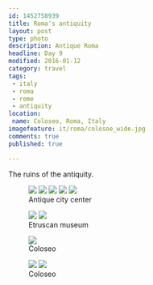 ```yaml
---
id: 1452758939
title: Roma's antiquity
layout: post
type: photo
description: Antique Roma
headline: Day 9
modified: 2016-01-12
category: travel
tags:
 - italy
 - roma
 - rome
 - antiquity
location:
 name: Coloseo, Roma, Italy
imagefeature: it/roma/colosoe_wide.jpg
comments: true
published: true

---
```


The ruins of the antiquity.

<figure class="half">
  <a href="/images/it/roma/ruins.jpg"><img src="/images/scale/it/roma/ruins.jpg"/></a>
  <a href="/images/it/roma/arc.jpg"><img src="/images/scale/it/roma/arc.jpg"/></a>
  <a href="/images/it/roma/forum.jpg"><img src="/images/scale/it/roma/forum.jpg"/></a>
  <a href="/images/it/roma/arc_2.jpg"><img src="/images/scale/it/roma/arc_2.jpg"/></a>
  <a href="/images/it/roma/pantheon.jpg"><img src="/images/scale/it/roma/pantheon.jpg"/></a>
  <figcaption>Antique city center</figcaption>
</figure>

<figure class="half">
  <a href="/images/it/roma/etrusco.jpg"><img src="/images/scale/it/roma/etrusco.jpg"/></a>
  <a href="/images/it/roma/etrusco_statue.jpg"><img src="/images/scale/it/roma/etrusco_statue.jpg"/></a>
  <figcaption>Etruscan museum</figcaption>
</figure>

<figure class="">
  <a href="/images/it/roma/coloseo.jpg"><img src="/images/scale/it/roma/coloseo.jpg"/></a>
  <figcaption>Coloseo</figcaption>
</figure>

<figure class="half">
  <a href="/images/it/roma/colosoe_wide.jpg"><img src="/images/scale/it/roma/colosoe_wide.jpg"/></a>
  <a href="/images/it/roma/coloseo_inside.jpg"><img src="/images/scale/it/roma/coloseo_inside.jpg"/></a>
  <figcaption>Coloseo</figcaption>
</figure>


